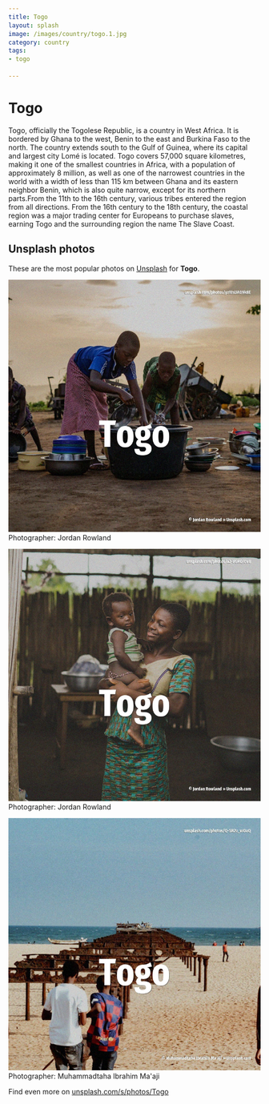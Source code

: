 ```yaml
---
title: Togo
layout: splash
image: /images/country/togo.1.jpg
category: country
tags:
- togo

---
```

# Togo

Togo, officially the Togolese Republic, is a country in West Africa.
It is bordered by Ghana to the west, Benin to the east and Burkina Faso to the north.
The country extends south to the Gulf of Guinea, where its capital and largest city Lomé is located.
Togo covers 57,000 square kilometres, making it one of the smallest countries in Africa, with a 
population of approximately 8 million, as well as one of the narrowest countries in the world with 
a width of less than 115 km  between Ghana and its eastern neighbor Benin, which is also quite 
narrow, except for its northern parts.From the 11th to the 16th century, various tribes entered the 
region from all directions.
From the 16th century to the 18th century, the coastal region was a major trading center for 
Europeans to purchase slaves, earning Togo and the surrounding region the name The Slave Coast.

 
## Unsplash photos
These are the most popular photos on [Unsplash](https://unsplash.com) for **Togo**.
 
![Togo](/images/country/togo.1.jpg)
Photographer:  Jordan Rowland
 
![Togo](/images/country/togo.2.jpg)
Photographer:  Jordan Rowland
 
![Togo](/images/country/togo.3.jpg)
Photographer:  Muhammadtaha Ibrahim Ma'aji
 
Find even more on [unsplash.com/s/photos/Togo](https://unsplash.com/s/photos/Togo)
 
